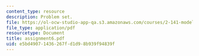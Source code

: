 ```yaml
---
content_type: resource
description: Problem set.
file: https://ol-ocw-studio-app-qa.s3.amazonaws.com/courses/2-141-modeling-and-simulation-of-dynamic-systems-fall-2006/e5bd49071436267fd1d98b939f94839f_assignment6.pdf
file_type: application/pdf
resourcetype: Document
title: assignment6.pdf
uid: e5bd4907-1436-267f-d1d9-8b939f94839f
---
```

